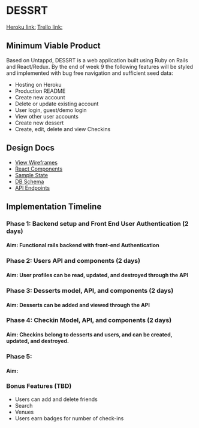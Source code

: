 # DESSRT

[Heroku link:](https://github.com/ewawrzas/Full-Stack-Proposal/tree/master/docs)
[Trello link:](https://github.com/ewawrzas/Full-Stack-Proposal/tree/master/docs)

## Minimum Viable Product
Based on Untappd, DESSRT is a web application built using Ruby on Rails and React/Redux. By the end of week 9 the following features will be styled and implemented with bug free navigation and sufficient seed data:

+ Hosting on Heroku
+ Production README
+ Create new account
+ Delete or update existing account
+ User login, guest/demo login
+ View other user accounts
+ Create new dessert
+ Create, edit, delete and view Checkins


## Design Docs

+ [View Wireframes](https://github.com/ewawrzas/Full-Stack-Proposal/tree/master/docs/wireframes)
+ [React Components](https://github.com/ewawrzas/Full-Stack-Proposal/blob/master/docs/component-hierarchy.md)
+ [Sample State](https://github.com/ewawrzas/Full-Stack-Proposal/blob/master/docs/sample-state.md)
+ [DB Schema](https://github.com/ewawrzas/Full-Stack-Proposal/blob/master/docs/schema.md)
+ [API Endpoints](https://github.com/ewawrzas/Full-Stack-Proposal/blob/master/docs/api-endpoints.md)

## Implementation Timeline

### Phase 1: Backend setup and Front End User Authentication (2 days)
#### Aim: Functional rails backend with front-end Authentication
### Phase 2: Users API and components (2 days)
#### Aim: User profiles can be read, updated, and destroyed through the API
### Phase 3: Desserts model, API, and components (2 days)
#### Aim: Desserts can be added and viewed through the API
### Phase 4: Checkin Model, API, and components (2 days)
#### Aim: Checkins belong to desserts and users, and can be created, updated, and destroyed.
### Phase 5:
#### Aim:


### Bonus Features (TBD)
+ Users can add and delete friends
+ Search
+ Venues
+ Users earn badges for number of check-ins
